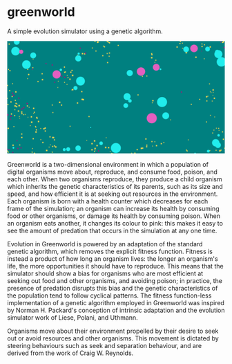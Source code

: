 # greenworld
A simple evolution simulator using a genetic algorithm.

![alt text](https://github.com/simonotoole/greenworld/blob/main/greenworld-screenshot.png?raw=true)

Greenworld is a two-dimensional environment in which a population of digital organisms move about, reproduce, and consume food, poison, and each other. When two organisms reproduce, they produce a child organism which inherits the genetic characteristics of its parents, such as its size and speed, and how efficient it is at seeking out resources in the environment. Each organism is born with a health counter which decreases for each frame of the simulation; an organism can increase its health by consuming food or other organisms, or damage its health by consuming poison. When an organism eats another, it changes its colour to pink: this makes it easy to see the amount of predation that occurs in the simulation at any one time.

Evolution in Greenworld is powered by an adaptation of the standard genetic algorithm, which removes the explicit fitness function. Fitness is instead a product of how long an organism lives: the longer an organism's life, the more opportunities it should have to reproduce. This means that the simulator should show a bias for organisms who are most efficient at seeking out food and other organisms, and avoiding poison; in practice, the presence of predation disrupts this bias and the genetic characteristics of the population tend to follow cyclical patterns. The fitness function-less implementation of a genetic algorithm employed in Greenworld was inspired by Norman H. Packard's conception of intrinsic adaptation and the evolution simulator work of Liese, Polani, and Uthmann.

Organisms move about their environment propelled by their desire to seek out or avoid resources and other organisms. This movement is dictated by steering behaviours such as seek and separation behaviour, and are derived from the work of Craig W. Reynolds.
